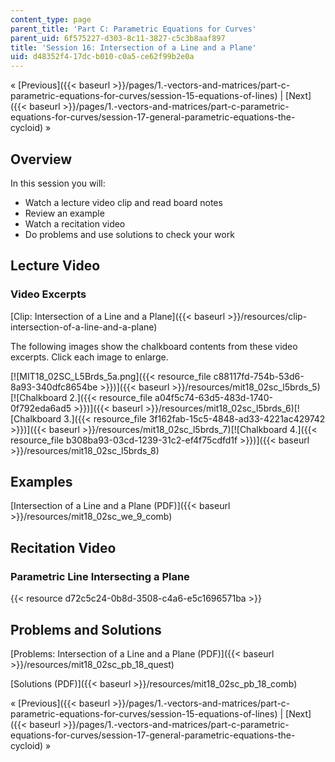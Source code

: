 ```yaml
---
content_type: page
parent_title: 'Part C: Parametric Equations for Curves'
parent_uid: 6f575227-d303-8c11-3827-c5c3b8aaf897
title: 'Session 16: Intersection of a Line and a Plane'
uid: d48352f4-17dc-b010-c0a5-ce62f99b2e0a
---
```


« [Previous]({{< baseurl >}}/pages/1.-vectors-and-matrices/part-c-parametric-equations-for-curves/session-15-equations-of-lines) | [Next]({{< baseurl >}}/pages/1.-vectors-and-matrices/part-c-parametric-equations-for-curves/session-17-general-parametric-equations-the-cycloid) »

Overview
--------

In this session you will:

*   Watch a lecture video clip and read board notes
*   Review an example
*   Watch a recitation video
*   Do problems and use solutions to check your work

Lecture Video
-------------

### Video Excerpts

[Clip: Intersection of a Line and a Plane]({{< baseurl >}}/resources/clip-intersection-of-a-line-and-a-plane)

The following images show the chalkboard contents from these video excerpts. Click each image to enlarge.

[![MIT18_02SC_L5Brds_5a.png]({{< resource_file c88117fd-754b-53d6-8a93-340dfc8654be >}})]({{< baseurl >}}/resources/mit18_02sc_l5brds_5)[![Chalkboard 2.]({{< resource_file a04f5c74-63d5-483d-1740-0f792eda6ad5 >}})]({{< baseurl >}}/resources/mit18_02sc_l5brds_6)[![Chalkboard 3.]({{< resource_file 3f162fab-15c5-4848-ad33-4221ac429742 >}})]({{< baseurl >}}/resources/mit18_02sc_l5brds_7)[![Chalkboard 4.]({{< resource_file b308ba93-03cd-1239-31c2-ef4f75cdfd1f >}})]({{< baseurl >}}/resources/mit18_02sc_l5brds_8)

Examples
--------

[Intersection of a Line and a Plane (PDF)]({{< baseurl >}}/resources/mit18_02sc_we_9_comb)

Recitation Video
----------------

### Parametric Line Intersecting a Plane

{{< resource d72c5c24-0b8d-3508-c4a6-e5c1696571ba >}}

Problems and Solutions
----------------------

[Problems: Intersection of a Line and a Plane (PDF)]({{< baseurl >}}/resources/mit18_02sc_pb_18_quest)

[Solutions (PDF)]({{< baseurl >}}/resources/mit18_02sc_pb_18_comb)

« [Previous]({{< baseurl >}}/pages/1.-vectors-and-matrices/part-c-parametric-equations-for-curves/session-15-equations-of-lines) | [Next]({{< baseurl >}}/pages/1.-vectors-and-matrices/part-c-parametric-equations-for-curves/session-17-general-parametric-equations-the-cycloid) »
